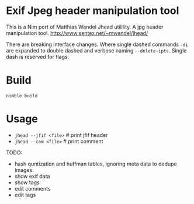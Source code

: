 # Exif Jpeg header manipulation tool

This is a  Nim port of Matthias Wandel Jhead utilility. A jpg header manipulation tool.
http://www.sentex.net/~mwandel/jhead/

There are breaking interface changes. Where single dashed commands `-di` are expanded to double dashed and verbose naming `--delete-iptc`. Single dash is reserved for flags.

# Build

`nimble build`

# Usage
 - `jhead --jfif <file>` # print jfif header
 - `jhead --com <file>` # print comment

TODO:

 - hash quntization and huffman tables, ignoring meta data to dedupe images.
 - show exif data
 - show tags
 - edit comments
 - edit tags